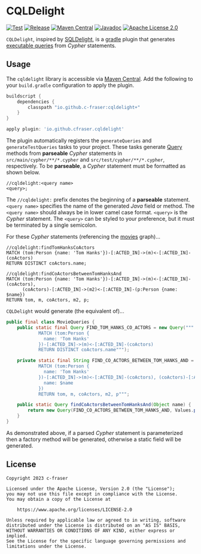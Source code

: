 # CQLDelight

[![Test](https://github.com/c-fraser/cqldelight/workflows/Test/badge.svg)](https://github.com/c-fraser/cqldelight/actions)
[![Release](https://img.shields.io/github/v/release/c-fraser/cqldelight?logo=github&sort=semver)](https://github.com/c-fraser/cqldelight/releases)
[![Maven Central](https://img.shields.io/maven-central/v/io.github.c-fraser/cqldelight.svg)](https://search.maven.org/search?q=g:io.github.c-fraser%20AND%20a:cqldelight)
[![Javadoc](https://javadoc.io/badge2/io.github.c-fraser/cqldelight/javadoc.svg)](https://javadoc.io/doc/io.github.c-fraser/cqldelight)
[![Apache License 2.0](https://img.shields.io/badge/License-Apache2-blue.svg)](https://www.apache.org/licenses/LICENSE-2.0)

`CQLDelight`, inspired by [SQLDelight](https://github.com/cashapp/sqldelight), is
a [gradle](https://github.com/gradle/gradle) plugin that
generates [executable queries](https://javadoc.io/doc/org.neo4j.driver/neo4j-java-driver/latest/org.neo4j.driver/org/neo4j/driver/Query.html)
from *Cypher* statements.

## Usage

The `cqldelight` library is accessible
via [Maven Central](https://search.maven.org/search?q=g:io.github.c-fraser%20AND%20a:cqldelight). Add the following to
your `build.gradle` configuration to apply the plugin.

```groovy
buildscript {
    dependencies {
        classpath "io.github.c-fraser:cqldelight+"
    }
}

apply plugin: 'io.github.cfraser.cqldelight'
```

The plugin automatically registers the `generateQueries`
and `generateTestQueries` tasks to your project. These tasks
generate [Query](https://javadoc.io/doc/org.neo4j.driver/neo4j-java-driver/latest/org.neo4j.driver/org/neo4j/driver/Query.html)
methods from **parseable** *Cypher* statements in `src/main/cypher/**/*.cypher` and `src/test/cypher/**/*.cypher`,
respectively. To be **parseable**, a *Cypher* statement must be formatted as shown below.

```text
//cqldelight:<query name>
<query>;
```

The `//cqldelight:` prefix denotes the beginning of a **parseable** statement. `<query name>` specifies the name of
the generated *Java* field or method. The `<query name>` should always be in lower camel case format. `<query>` is the
*Cypher* statement. The `<query>` can be styled to your preference, but it must be terminated by a single semicolon.

For these *Cypher* statements (referencing the [movies](https://github.com/neo4j-graph-examples/movies) graph)...

```cypher
//cqldelight:findTomHanksCoActors
MATCH (tom:Person {name: 'Tom Hanks'})-[:ACTED_IN]->(m)<-[:ACTED_IN]-(coActors)
RETURN DISTINCT coActors.name;

//cqldelight:findCoActorsBetweenTomHanksAnd
MATCH (tom:Person {name: 'Tom Hanks'})-[:ACTED_IN]->(m)<-[:ACTED_IN]-(coActors),
      (coActors)-[:ACTED_IN]->(m2)<-[:ACTED_IN]-(p:Person {name: $name})
RETURN tom, m, coActors, m2, p;
```

`CQLDelight` would generate (the equivalent of)...

```java
public final class MovieQueries {
    public static final Query FIND_TOM_HANKS_CO_ACTORS = new Query("""
            MATCH (tom:Person {
              name: 'Tom Hanks'
            })-[:ACTED_IN]->(m)<-[:ACTED_IN]-(coActors)
            RETURN DISTINCT coActors.name""");

    private static final String FIND_CO_ACTORS_BETWEEN_TOM_HANKS_AND = """
            MATCH (tom:Person {
              name: 'Tom Hanks'
            })-[:ACTED_IN]->(m)<-[:ACTED_IN]-(coActors), (coActors)-[:ACTED_IN]->(m2)<-[:ACTED_IN]-(p:Person {
              name: $name
            })
            RETURN tom, m, coActors, m2, p""";

    public static Query findCoActorsBetweenTomHanksAnd(Object name) {
        return new Query(FIND_CO_ACTORS_BETWEEN_TOM_HANKS_AND, Values.parameters("name", name));
    }
}
```

As demonstrated above, if a parsed *Cypher* statement is parameterized then a factory method will be generated,
otherwise a static field will be generated.

## License

    Copyright 2023 c-fraser
    
    Licensed under the Apache License, Version 2.0 (the "License");
    you may not use this file except in compliance with the License.
    You may obtain a copy of the License at
    
        https://www.apache.org/licenses/LICENSE-2.0
    
    Unless required by applicable law or agreed to in writing, software
    distributed under the License is distributed on an "AS IS" BASIS,
    WITHOUT WARRANTIES OR CONDITIONS OF ANY KIND, either express or implied.
    See the License for the specific language governing permissions and
    limitations under the License.
